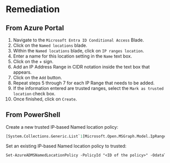 # Remediation

## From Azure Portal

1. Navigate to the `Microsoft Entra ID Conditional Access` Blade.
2. Click on the `Named locations` blade.
3. Within the `Named locations` blade, click on `IP ranges location`.
4. Enter a name for this location setting in the `Name` text box.
5. Click on the + sign.
6. Add an IP Address Range in CIDR notation inside the text box that appears.
7. Click on the `Add` button.
8. Repeat steps 5 through 7 for each IP Range that needs to be added.
9. If the information entered are trusted ranges, select the `Mark as trusted location` check box.
10. Once finished, click on `Create`.

## From PowerShell

Create a new trusted IP-based Named location policy:

```ps
[System.Collections.Generic.List`1[Microsoft.Open.MSGraph.Model.IpRange]]$ipRanges = @() $ipRanges.Add("<first IP range in CIDR notation>") $ipRanges.Add("<second IP range in CIDR notation>") $ipRanges.Add("<third IP range in CIDR notation>") New-AzureADMSNamedLocationPolicy -OdataType "#microsoft.graph.ipNamedLocation" -DisplayName "<name of IP Named location policy> -IsTrusted $true -IpRanges $ipRanges
```

Set an existing IP-based Named location policy to trusted:

```ps
Set-AzureADMSNamedLocationPolicy -PolicyId "<ID of the policy>" -OdataType "#microsoft.graph.ipNamedLocation" -IsTrusted $true
```

